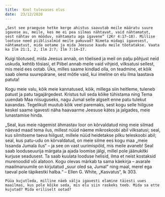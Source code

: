 ```yaml
---
title:  Kool tulevases elus  
date:  23/12/2020  
---
```


`„Sest see praeguse hetke kerge ahistus saavutab meile määratu suure igavese au, meile, kes me ei pea silmas nähtavat, vaid nähtamatut, sest nähtav on mööduv, nähtamatu aga igavene“ (2Kr 4:17–18). Millise lootuse need piiblisalmid meile pakuvad? Nimeta midagi igavesest, nähtamatust, mida ootame ja mida Jeesuse kaudu meile tõotatakse. Vaata ka Ilm 21:1, 2, Ilm 2:7; Ilm 7:14–17.`

Kuigi tõotused, mida Jeesus annab, on tõelised ja meil on palju põhjust neid uskuda, kehtib tõsiasi, et Piibel annab meile vaid vihjeid, vilksatusi sellest, mis meid ees ootab. Üks, milles saame kindlad olla, on teadmine, et kõik saab olema suurepärane, sest mõtle vaid, kui imeline on elu ilma laastava patuta!

Kogu meie valu, kõik meie kannatused, kõik, millega siin heitleme, tuleneb patust ja patu tagajärgedest. Kristus tuli seda kõike tühistama ning Tema uuendab Maa niisuguseks, nagu Jumal selle algselt enne patu tulekut kavandas. Tegelikult muutub kõik veel paremaks, sest kogu selle hiilguse keskel saame igavesti näha haavaarme Jeesuse kätes ja jalgades, meie lunastamise hinda.

„Seal, kus meie nägemist ähmastav loor on kõrvaldatud ning meie silmad näevad maad tema ilus, millest nüüd näeme mikroskoobi abil vilksatusi; seal, kus silmitseme taeva hiilgust, millele nüüd heidetakse pilku teleskoobi abil; seal, kus patu-udu on kõrvaldatud, on meie silme ees kogu maa „meie Issanda Jumala ilus“ – ja see on vast uurimispõld, mis meile avaneb! Seal saab looduseuurija märgata ja ajada loomise jälgi, millel pole jäänukitki kurjuse seadusest. Ta saab kuulata looduse helisid, ilma et neist kostaksid murenoodid või alatoon. Kogu olevas märkab ta sama käekirja – avarale maailmaruumile on kirjutatud „suur oled sa, Jumal“ ning maal, merel ega taeval pole täpikestki halba.“ – Ellen G. White, „Kasvatus“, lk 303.

`Püüa kujutleda, milline näeb välja igavesti elamine täiesti uues maailmas, kus pole kõike seda, mis elu siin raskeks teeb. Mida sa ette kujutad? Mida eriliselt ootad?`